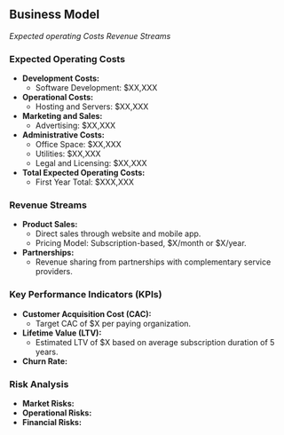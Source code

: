 ## Business Model
*Expected operating Costs*
*Revenue Streams*

### Expected Operating Costs
- **Development Costs:**
  - Software Development: $XX,XXX
- **Operational Costs:**
  - Hosting and Servers: $XX,XXX
- **Marketing and Sales:**
  - Advertising: $XX,XXX
- **Administrative Costs:**
  - Office Space: $XX,XXX
  - Utilities: $XX,XXX
  - Legal and Licensing: $XX,XXX
- **Total Expected Operating Costs:**
  - First Year Total: $XXX,XXX

### Revenue Streams
- **Product Sales:**
  - Direct sales through website and mobile app.
  - Pricing Model: Subscription-based, $X/month or $X/year.
- **Partnerships:**
  - Revenue sharing from partnerships with complementary service providers.
  

### Key Performance Indicators (KPIs)
- **Customer Acquisition Cost (CAC):**
  - Target CAC of $X per paying organization.
- **Lifetime Value (LTV):**
  - Estimated LTV of $X based on average subscription duration of 5 years.
- **Churn Rate:**

### Risk Analysis
- **Market Risks:**
- **Operational Risks:**
- **Financial Risks:**



